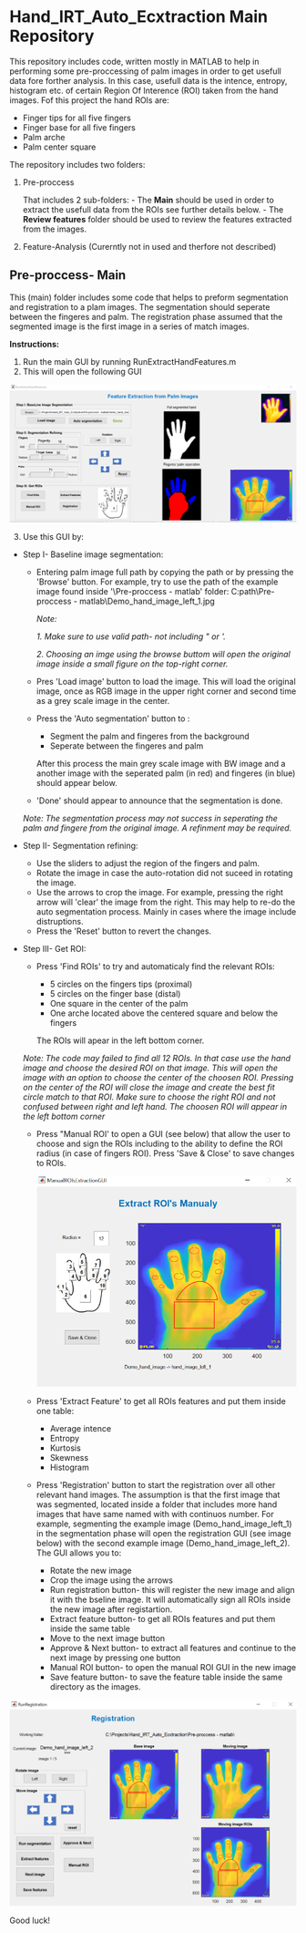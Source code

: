 # Hand_IRT_Auto_Ecxtraction Main Repository

This repository includes code, written mostly in MATLAB to help in performing some pre-proccessing of palm images in order to get usefull data fore forther analysis.
In this case, usefull data is the intence, entropy, histogram etc. of certain Region Of Interence (ROI) taken from the hand images.
Fof this project the hand ROIs are:
  - Finger tips for all five fingers
  - Finger base for all five fingers
  - Palm arche
  - Palm center square

The repository includes two folders:
1. Pre-proccess
    
    That includes 2 sub-folders:
		- The **Main** should be used in order to extract the usefull data from the ROIs see further details below.
		- The **Review features** folder  should be used to review the features extracted from the images.
3. Feature-Analysis (Curerntly not in used and therfore not described)

## Pre-proccess- Main
This (main) folder includes some code that helps to preform segmentation and registration to a plam images. The segmentation should seperate between the fingeres and palm. The registration phase assumed that the segmented image is the first image in a series of match images. 

**Instructions:**
1. Run the main GUI by running RunExtractHandFeatures.m
2. This will open the following GUI


![alt text](https://github.com/mullerido/Hand_IRT_Auto_Ecxtraction/blob/master/Run%20Extract%20Hand%20Features-fig.png)

3. Use this GUI by:
  - Step I- Baseline image segmentation:
    - Entering palm image full path by copying the path or by pressing the 'Browse' button. 
      For example, try to use the path of the example image found inside '\Pre-proccess - matlab' folder:
      C:path\Pre-proccess - matlab\Demo_hand_image_left_1.jpg
    
      *Note:*
        
        *1. Make sure to use valid path- not including " or '.*
        
        *2. Choosing an imge using the browse buttom will open the original image inside a small figure on the top-right corner.* 
        
    - Pres 'Load image' button to load the image.
      This will load the original image, once as RGB image in the upper right corner and second time as a grey scale image in the center. 
    
    - Press the 'Auto segmentation' button to :
        - Segment the palm and fingeres from the background
        - Seperate between the fingeres and palm
         
      After this process the main grey scale image with BW image and a another image with the seperated palm (in red) and fingeres (in blue) should appear below.
    
    - 'Done' should appear to announce that the segmentation is done.
    
    *Note: The segmentation process may not success in seperating the palm and fingere from the original image. A refinment may be required.*
    
  
  -  Step II- Segmentation refining:
      -  Use the sliders to adjust the region of the fingers and palm.
      -  Rotate the image in case the auto-rotation did not suceed in rotating the image.
      -  Use the arrows to crop the image. 
        For example, pressing the right arrow will 'clear' the image from the right. This may help to re-do the auto segmentation process. Mainly in cases where the image include distruptions.
      - Press the 'Reset' button to revert the changes.
    
  - Step III- Get ROI:   
    - Press 'Find ROIs' to try and automaticaly find the relevant ROIs:
      - 5 circles on the fingers tips (proximal)
      - 5 circles on the finger base (distal)
      - One square in the center of the palm
      - One arche located above the centered square and below the fingers
      
      The ROIs will apear in the left bottom corner.
     
     *Note: The code may failed to find all 12 ROIs. In that case use the hand image and choose the desired ROI on that image. This will open the image with an option to choose the center of the choosen ROI. Pressing on the center of the ROI will close the image and create the best fit circle match to that ROI. Make sure to choose the right ROI and not confused between right and left hand. The choosen ROI will appear in the left bottom corner*
    
    - Press "Manual ROI' to open a GUI (see below) that allow the user to choose and sign the ROIs including to the ability to define the ROI radius (in case of fingers ROI). Press 'Save & Close' to save changes to ROIs. 


      ![alt text](https://github.com/mullerido/Hand_IRT_Auto_Ecxtraction/blob/master/Manual%20ROI%20Selection-%20Fig.png)
    
    - Press 'Extract Feature' to get all ROIs features and put them inside one table:
      - Average intence
      - Entropy
      - Kurtosis
      - Skewness
      - Histogram   
    
    -  Press 'Registration' button to start the registration over all other relevant hand images. The assumption is that the first image that was segmented, located inside a folder that includes more hand images that have same named with with continuos number. For example, segmenting the example image (Demo_hand_image_left_1) in the segmentation phase will open the registration GUI (see image below) with the second example image (Demo_hand_image_left_2). The GUI allows you to:
        -   Rotate the new image
        -   Crop the image using the arrows
        -   Run registration button- this will register the new image and align it with the bseline image. It will automatically sign all ROIs inside the new image after registartion.
        -   Extract feature button- to get all ROIs features and put them inside the same table
        -   Move to the next image button
        -   Approve & Next button- to extract all features and continue to the next image by pressing one button
        -   Manual ROI button- to open the manual ROI GUI in the new image
        -   Save feature button- to save the feature table inside the same directory as the images.


 ![alt text](https://github.com/mullerido/Hand_IRT_Auto_Ecxtraction/blob/master/Run%20Registration-%20Fig.png)
 
 Good luck!

